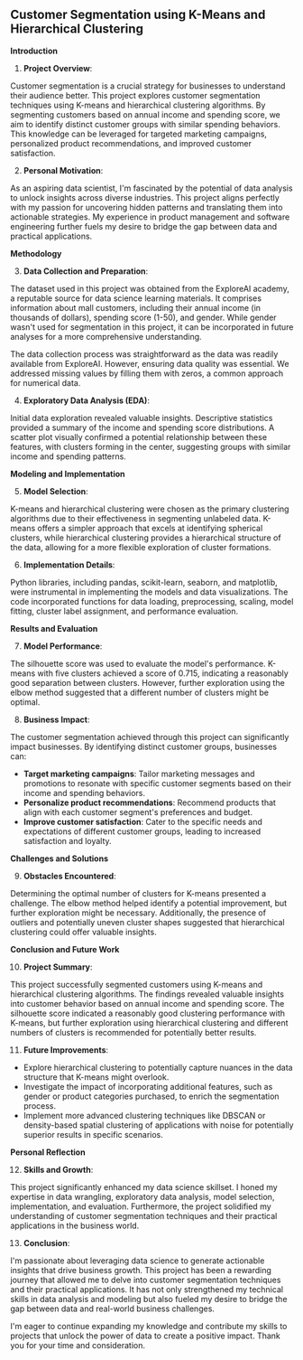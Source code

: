 ## Customer Segmentation using K-Means and Hierarchical Clustering

**Introduction**

1. **Project Overview**:

Customer segmentation is a crucial strategy for businesses to understand their audience better. This project explores customer segmentation techniques using K-means and hierarchical clustering algorithms. By segmenting customers based on annual income and spending score, we aim to identify distinct customer groups with similar spending behaviors. This knowledge can be leveraged for targeted marketing campaigns, personalized product recommendations, and improved customer satisfaction.

2. **Personal Motivation**:

As an aspiring data scientist, I'm fascinated by the potential of data analysis to unlock insights across diverse industries. This project aligns perfectly with my passion for uncovering hidden patterns and translating them into actionable strategies.  My experience in product management and software engineering further fuels my desire to bridge the gap between data and practical applications.

**Methodology**

3. **Data Collection and Preparation**:

The dataset used in this project was obtained from the ExploreAI academy, a reputable source for data science learning materials. It comprises information about mall customers, including their annual income (in thousands of dollars), spending score (1-50), and gender. While gender wasn't used for segmentation in this project, it can be incorporated in future analyses for a more comprehensive understanding.

The data collection process was straightforward as the data was readily available from ExploreAI. However, ensuring data quality was essential. We addressed missing values by filling them with zeros, a common approach for numerical data.

4. **Exploratory Data Analysis (EDA)**:

Initial data exploration revealed valuable insights. Descriptive statistics provided a summary of the income and spending score distributions. A scatter plot visually confirmed a potential relationship between these features, with clusters forming in the center, suggesting groups with similar income and spending patterns.

**Modeling and Implementation**

5. **Model Selection**:

K-means and hierarchical clustering were chosen as the primary clustering algorithms due to their effectiveness in segmenting unlabeled data. K-means offers a simpler approach that excels at identifying spherical clusters, while hierarchical clustering provides a hierarchical structure of the data, allowing for a more flexible exploration of cluster formations.

6. **Implementation Details**:

Python libraries, including pandas, scikit-learn, seaborn, and matplotlib, were instrumental in implementing the models and data visualizations. The code incorporated functions for data loading, preprocessing, scaling, model fitting, cluster label assignment, and performance evaluation.

**Results and Evaluation**

7. **Model Performance**:

The silhouette score was used to evaluate the model's performance. K-means with five clusters achieved a score of 0.715, indicating a reasonably good separation between clusters. However, further exploration using the elbow method suggested that a different number of clusters might be optimal.

8. **Business Impact**:

The customer segmentation achieved through this project can significantly impact businesses. By identifying distinct customer groups, businesses can:

* **Target marketing campaigns**:  Tailor marketing messages and promotions to resonate with specific customer segments based on their income and spending behaviors.
* **Personalize product recommendations**: Recommend products that align with each customer segment's preferences and budget.
* **Improve customer satisfaction**: Cater to the specific needs and expectations of different customer groups, leading to increased satisfaction and loyalty.

**Challenges and Solutions**

9. **Obstacles Encountered**:

Determining the optimal number of clusters for K-means presented a challenge.  The elbow method helped identify a potential improvement, but further exploration might be necessary. Additionally, the presence of outliers and potentially uneven cluster shapes suggested that hierarchical clustering could offer valuable insights.

**Conclusion and Future Work**

10. **Project Summary**:

This project successfully segmented customers using K-means and hierarchical clustering algorithms. The findings revealed valuable insights into customer behavior based on annual income and spending score. The silhouette score indicated a reasonably good clustering performance with K-means, but further exploration using hierarchical clustering and different numbers of clusters is recommended for potentially better results.

11. **Future Improvements**:

* Explore hierarchical clustering to potentially capture nuances in the data structure that K-means might overlook.
* Investigate the impact of incorporating additional features, such as gender or product categories purchased, to enrich the segmentation process.
* Implement more advanced clustering techniques like DBSCAN or density-based spatial clustering of applications with noise for potentially superior results in specific scenarios.

**Personal Reflection**

12. **Skills and Growth**:

This project significantly enhanced my data science skillset. I honed my expertise in data wrangling, exploratory data analysis, model selection, implementation, and evaluation.  Furthermore, the project solidified my understanding of customer segmentation techniques and their practical applications in the business world.

13. **Conclusion**:

I'm passionate about leveraging data science to generate actionable insights that drive business growth. This project has been a rewarding journey that allowed me to delve into customer segmentation techniques and their practical applications. It has not only strengthened my technical skills in data analysis and modeling but also fueled my desire to bridge the gap between data and real-world business challenges.

I'm eager to continue expanding my knowledge and contribute my skills to projects that unlock the power of data to create a positive impact. Thank you for your time and consideration.
